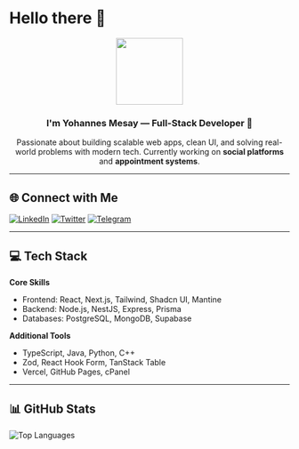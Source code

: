 # Hello there 👋

<div align="center">
  <img src="https://media.giphy.com/media/M9gbBd9nbDrOTu1Mqx/giphy.gif" width="120"/>
  
  <h3>I'm Yohannes Mesay — Full-Stack Developer 🚀</h3>
  <p>
    Passionate about building scalable web apps, clean UI, and solving real-world problems with modern tech.  
    Currently working on <b>social platforms</b> and <b>appointment systems</b>.
  </p>
</div>

---

## 🌐 Connect with Me

[![LinkedIn](https://img.shields.io/badge/LinkedIn-%230077B5.svg?logo=linkedin&logoColor=white)](https://linkedin.com/in/yohanes-mesay-ba4999262)
[![Twitter](https://img.shields.io/badge/Twitter-%231DA1F2.svg?logo=twitter&logoColor=white)](https://twitter.com/@Yohanes62483974)
[![Telegram](https://img.shields.io/badge/Telegram-%23007ABF.svg?logo=telegram&logoColor=white)](https://t.me/Yuhe5)

---

## 💻 Tech Stack

**Core Skills**
- Frontend: React, Next.js, Tailwind, Shadcn UI, Mantine  
- Backend: Node.js, NestJS, Express, Prisma  
- Databases: PostgreSQL, MongoDB, Supabase  

**Additional Tools**
- TypeScript, Java, Python, C++  
- Zod, React Hook Form, TanStack Table  
- Vercel, GitHub Pages, cPanel  

---

## 📊 GitHub Stats

![Top Languages](https://github-readme-stats.vercel.app/api/top-langs/?username=yohannes-mesay&theme=dark&hide_border=false&layout=compact)

